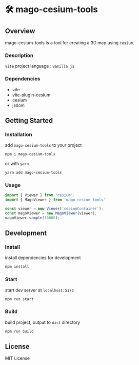 # 🛠️ mago-cesium-tools

## Overview
mago-cesium-tools is a tool for creating a 3D map using `cesium`.

### Description
`vite` project
language : `vanilla js`

### Dependencies
- vite
- vite-plugin-cesium
- cesium
- jsdom

## Getting Started

### Installation
add `mago-cesium-tools` to your project
```bash
npm i mago-cesium-tools
```
or with `yarn`
```bash
yarn add mago-cesium-tools
```


### Usage
```javascript
import { Viewer } from 'cesium';
import { MagoViewer } from 'mago-cesium-tools'

const viewer = new Viewer('cesiumContainer');
const magoViewer = new MagoViewer(viewer);
magoViewer.sample(10000);
```

## Development

### Install
install dependencies for development
```bash
npm install
```

### Start
start dev server at `localhost:5173`
```bash
npm run start
```

### Build
build project, output to `dist` directory
```bash
npm run build
```

## License
MIT License
